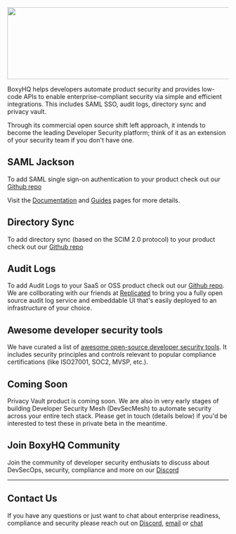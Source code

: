 <img src="https://boxyhq.com/img/logo-large.png"  width="603" height="164">

BoxyHQ helps developers automate product security and provides low-code APIs to enable enterprise-compliant security via simple and efficient integrations. This includes SAML SSO, audit logs, directory sync and privacy vault.

Through its commercial open source shift left approach, it intends to become the leading Developer Security platform; think of it as an extension of your security team if you don't have one.

## SAML Jackson
To add SAML single sign-on authentication to your product check out our [Github repo](https://github.com/boxyhq/jackson)

Visit the [Documentation](https://boxyhq.com/docs/jackson/overview) and [Guides](https://boxyhq.com/guides/jackson) pages for more details.

## Directory Sync
To add directory sync (based on the SCIM 2.0 protocol) to your product check out our [Github repo](https://github.com/boxyhq/jackson#directory-sync)

## Audit Logs
To add Audit Logs to your SaaS or OSS product check out our [Github repo](https://github.com/retracedhq/retraced). We are collborating with our friends at [Replicated](https://replicated.com/) to bring you a fully open source audit log service and embeddable UI that's easily deployed to an infrastructure of your choice.

## Awesome developer security tools
We have curated a list of [awesome open-source developer security tools](https://github.com/boxyhq/awesome-oss-devsec). It includes security principles and controls relevant to popular compliance certifications (like ISO27001, SOC2, MVSP, etc.).

## Coming Soon
Privacy Vault product is coming soon. We are also in very early stages of building Developer Security Mesh (DevSecMesh) to automate security across your entire tech stack. Please get in touch (details below) if you'd be interested to test these in private beta in the meantime.

## Join BoxyHQ Community 
Join the community of developer security enthusiats to discuss about DevSecOps, security, compliance and more on our [Discord](https://discord.gg/uyb7pYt4Pa)

_______

## Contact Us
If you have any questions or just want to chat about enterprise readiness, compliance and security please reach out on [Discord](https://discord.gg/uyb7pYt4Pa), [email](mailto:hello@boxyhq.com) or [chat](https://boxyhq.com/#hs-chat-open)

